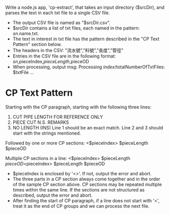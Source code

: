 Write a node.js app, 'cp-extract', that takes an input directory ($srcDir), and parses the text in each txt file to a single CSV file.

- The output CSV file is named as "$srcDir.csv".
- $srcDir contains a list of txt files, each named in the pattern: $sn.$name.txt.
- The text in interest in txt file has the pattern described in the "CP Text Pattern" section below.
- The headers in the CSV:
  "流水號","料號","長度","管徑"
- Entries in the CSV file are in the following format:
  $sn,$pieceIndex,$pieceLength,$pieceOD
- When processing, output msg:
  Processing $index/$totalNumberOfTxtFiles: $txtFile ...

CP Text Pattern
=======================
Starting with the CP paragraph, starting with the following three lines:
1. CUT PIPE LENGTH FOR REFERENCE ONLY
2. PIECE CUT N.S. REMARKS
3. NO LENGTH (INS)
Line 1 should be an exact match.
Line 2 and 3 should start with the strings mentioned.

Followed by one or more CP sections:
<$pieceIndex> $pieceLength $pieceOD

Multiple CP sections in a line:
<$pieceIndex> $pieceLength $pieceOD <$pieceIndex> $pieceLength $pieceOD

- $pieceIndex is enclosed by '<>'. If not, output the error and abort.
- The three parts in a CP section always come together and in the order of the sample CP section above.  CP sections may be repeated multiple times within the same line.
  If the sections are not structured as described, output the error and abort.
- After finding the start of CP paragraph, if a line does not start with '<', treat it as the end of CP groups and we can process the next file.


